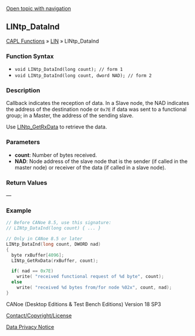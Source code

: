 [Open topic with navigation](../../../../../CANoeDEFamily.htm#Topics/CAPLFunctions/LIN/Functions/CAPLfunctionLINtpDataInd.md)

## LINtp_DataInd

[CAPL Functions](../../CAPLfunctions.md) » [LIN](../CAPLfunctionsLINOverview.md) » LINtp_DataInd

### Function Syntax

- `void LINtp_DataInd(long count); // form 1`
- `void LINtp_DataInd(long count, dword NAD); // form 2`

### Description

Callback indicates the reception of data. In a Slave node, the NAD indicates the address of the destination node or `0x7E` if data was sent to a functional group; in a Master, the address of the sending slave.

Use [LINtp_GetRxData](CAPLfunctionLINtpGetRxData.md) to retrieve the data.

### Parameters

- **count**: Number of bytes received.
- **NAD**: Node address of the slave node that is the sender (if called in the master node) or receiver of the data (if called in a slave node).

### Return Values

—

### Example

```c
// Before CANoe 8.5, use this signature:
// LINtp_DataInd(long count) { ... }

// Only in CANoe 8.5 or later
LINtp_DataInd(long count, DWORD nad)
{
  byte rxBuffer[4096];
  LINtp_GetRxData(rxBuffer, count);

  if( nad == 0x7E)
    write( "received functional request of %d byte", count);
  else
    write( "received %d bytes from/for node %02x", count, nad);
}
```

CANoe (Desktop Editions & Test Bench Editions) Version 18 SP3

[Contact/Copyright/License](../../../Shared/ContactCopyrightLicense.md)

[Data Privacy Notice](https://www.vector.com/int/en/company/get-info/privacy-policy/)
